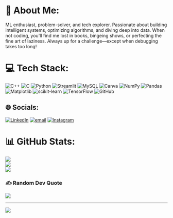 # 💫 About Me:
ML enthusiast, problem-solver, and tech explorer. Passionate about building intelligent systems, optimizing algorithms, and diving deep into data. When not coding, you'll find me lost in books, bingeing shows, or perfecting the fine art of laziness. Always up for a challenge—except when debugging takes too long!

# 💻 Tech Stack:
![C++](https://img.shields.io/badge/c++-%2300599C.svg?style=flat&logo=c%2B%2B&logoColor=white) ![C](https://img.shields.io/badge/c-%2300599C.svg?style=flat&logo=c&logoColor=white) ![Python](https://img.shields.io/badge/python-3670A0?style=flat&logo=python&logoColor=ffdd54) ![Streamlit](https://img.shields.io/badge/Streamlit-%23FE4B4B.svg?style=flat&logo=streamlit&logoColor=white) ![MySQL](https://img.shields.io/badge/mysql-4479A1.svg?style=flat&logo=mysql&logoColor=white) ![Canva](https://img.shields.io/badge/Canva-%2300C4CC.svg?style=flat&logo=Canva&logoColor=white) ![NumPy](https://img.shields.io/badge/numpy-%23013243.svg?style=flat&logo=numpy&logoColor=white) ![Pandas](https://img.shields.io/badge/pandas-%23150458.svg?style=flat&logo=pandas&logoColor=white) ![Matplotlib](https://img.shields.io/badge/Matplotlib-%23ffffff.svg?style=flat&logo=Matplotlib&logoColor=black) ![scikit-learn](https://img.shields.io/badge/scikit--learn-%23F7931E.svg?style=flat&logo=scikit-learn&logoColor=white) ![TensorFlow](https://img.shields.io/badge/TensorFlow-%23FF6F00.svg?style=flat&logo=TensorFlow&logoColor=white) ![GitHub](https://img.shields.io/badge/github-%23121011.svg?style=flat&logo=github&logoColor=white)

## 🌐 Socials:
[![LinkedIn](https://img.shields.io/badge/LinkedIn-%230077B5.svg?logo=linkedin&logoColor=white)](https://linkedin.com/in/aaron-thomas-53996b255) [![email](https://img.shields.io/badge/Email-D14836?logo=gmail&logoColor=white)](mailto:aaronjohnsonthomas@gmail.com) [![Instagram](https://img.shields.io/badge/Instagram-%23E4405F.svg?logo=Instagram&logoColor=white)](https://instagram.com/that_lazy._.introvert) 

# 📊 GitHub Stats:
![](https://github-readme-stats.vercel.app/api?username=aayjaytee&theme=midnight-purple&hide_border=false&include_all_commits=true&count_private=true)<br/>
![](https://github-readme-streak-stats.herokuapp.com/?user=aayjaytee&theme=nightowl&hide_border=false)<br/>
![](https://github-readme-stats.vercel.app/api/top-langs/?username=aayjaytee&theme=nightowl&hide_border=false&include_all_commits=true&count_private=false&layout=compact)

### ✍️ Random Dev Quote
![](https://quotes-github-readme.vercel.app/api?type=horizontal&theme=radical)

---
[![](https://visitcount.itsvg.in/api?id=aayjaytee&icon=0&color=0)](https://visitcount.itsvg.in)

<!-- Proudly created with GPRM ( https://gprm.itsvg.in ) -->
